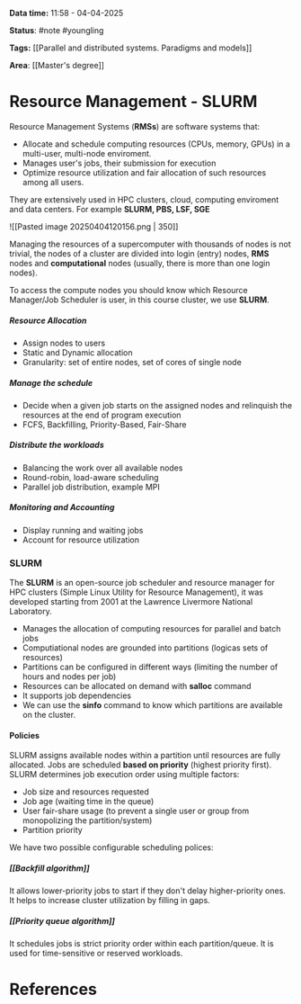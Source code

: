 **Data time:** 11:58 - 04-04-2025

**Status**: #note #youngling 

**Tags:** [[Parallel and distributed systems. Paradigms and models]] 

**Area**: [[Master's degree]]
# Resource Management -  SLURM

Resource Management Systems (**RMSs**) are software systems that:
- Allocate and schedule computing resources (CPUs, memory, GPUs) in a multi-user, multi-node enviroment.
- Manages user's jobs, their submission for execution
- Optimize resource utilization and fair allocation of such resources among all users.

They are extensively used in HPC clusters, cloud, computing enviroment and data centers. For example **SLURM, PBS, LSF, SGE**

![[Pasted image 20250404120156.png | 350]]

Managing the resources of a supercomputer with thousands of nodes is not trivial, the nodes of a cluster are divided into login (entry) nodes, **RMS** nodes and **computational** nodes (usually, there is more than one login nodes). 

To access the compute nodes you should know which Resource Manager/Job Scheduler is user, in this course cluster, we use **SLURM**.
##### Resource Allocation
- Assign nodes to users
- Static and Dynamic allocation
- Granularity: set of entire nodes, set of cores of single node
##### Manage the schedule
- Decide when a given job starts on the assigned nodes and relinquish the resources at the end of program execution
- FCFS, Backfilling, Priority-Based, Fair-Share
##### Distribute the workloads
- Balancing the work over all available nodes
- Round-robin, load-aware scheduling
- Parallel job distribution, example MPI
##### Monitoring and Accounting
- Display running and waiting jobs
- Account for resource utilization

### SLURM
The **SLURM** is an open-source job scheduler and resource manager for HPC clusters (Simple Linux Utility for Resource Management), it was developed starting from 2001 at the Lawrence Livermore National Laboratory.

- Manages the allocation of computing resources for parallel and batch jobs
- Computiational nodes are grounded into partitions (logicas sets of resources)
- Partitions can be configured in different ways (limiting the number of hours and nodes per job)
- Resources can be allocated on demand with **salloc** command
- It supports job dependencies
- We can use the **sinfo** command to know which partitions are available on the cluster.

#### Policies
SLURM assigns available nodes within a partition until resources are fully allocated. Jobs are scheduled **based on priority** (highest priority first). SLURM determines job execution order using multiple factors:
- Job size and resources requested
- Job age (waiting time in the queue)
- User fair-share usage (to prevent a single user or group from monopolizing the partition/system)
- Partition priority

We have two possible configurable scheduling polices:
##### [[Backfill algorithm]]
It allows lower-priority jobs to start if they don't delay higher-priority ones. It helps to increase cluster utilization by filling in gaps.
##### [[Priority queue algorithm]]
It schedules jobs is strict priority order within each partition/queue. It is used for time-sensitive or reserved workloads.
# References